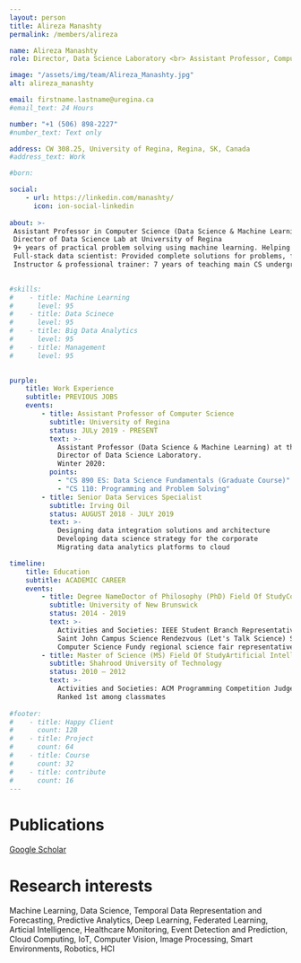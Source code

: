 ```yaml
---
layout: person
title: Alireza Manashty
permalink: /members/alireza

name: Alireza Manashty
role: Director, Data Science Laboratory <br> Assistant Professor, Computer Science Department <br> University of Regina

image: "/assets/img/team/Alireza_Manashty.jpg"
alt: alireza_manashty

email: firstname.lastname@uregina.ca
#email_text: 24 Hours

number: "+1 (506) 898-2227"
#number_text: Text only

address: CW 308.25, University of Regina, Regina, SK, Canada
#address_text: Work

#born: 

social:
    - url: https://linkedin.com/manashty/
      icon: ion-social-linkedin
      
about: >-
 Assistant Professor in Computer Science (Data Science & Machine Learning) at University of Regina (Tenure-track)
 Director of Data Science Lab at University of Regina
 9+ years of practical problem solving using machine learning. Helping government and tech companies (e.g., Dell EMC) by providing predictive data science consultant. Awarded Microsoft MVP in Azure.
 Full-stack data scientist: Provided complete solutions for problems, from business discovery, solution design, data acquisition (Sql/NoSql), modeling (R, Python, Java/C#, web), visualization, and deployment (local/cloud services)
 Instructor & professional trainer: 7 years of teaching main CS undergraduate courses. Data science trainer.
 

#skills:
#    - title: Machine Learning
#      level: 95
#    - title: Data Scinece
#      level: 95
#    - title: Big Data Analytics
#      level: 95
#    - title: Management
#      level: 95
      

purple:
    title: Work Experience
    subtitle: PREVIOUS JOBS
    events:
        - title: Assistant Professor of Computer Science
          subtitle: University of Regina
          status: JULy 2019 - PRESENT
          text: >-
            Assistant Professor (Data Science & Machine Learning) at the Department of Computer Science, University of Regina
            Director of Data Science Laboratory.
            Winter 2020: 
          points:
            - "CS 890 ES: Data Science Fundamentals (Graduate Course)"
            - "CS 110: Programming and Problem Solving"
        - title: Senior Data Services Specialist
          subtitle: Irving Oil
          status: AUGUST 2018 - JULY 2019
          text: >-
            Designing data integration solutions and architecture
            Developing data science strategy for the corporate
            Migrating data analytics platforms to cloud

timeline:
    title: Education
    subtitle: ACADEMIC CAREER
    events:
        - title: Degree NameDoctor of Philosophy (PhD) Field Of StudyComputer Science Grade4.1 
          subtitle: University of New Brunswick
          status: 2014 - 2019
          text: >-
            Activities and Societies: IEEE Student Branch Representative, 
            Saint John Campus Science Rendezvous (Let's Talk Science) Speaker for 
            Computer Science Fundy regional science fair representative of Computer Science Department
        - title: Master of Science (MS) Field Of StudyArtificial Intelligence
          subtitle: Shahrood University of Technology
          status: 2010 – 2012
          text: >- 
            Activities and Societies: ACM Programming Competition Judge
            Ranked 1st among classmates
            
#footer:
#    - title: Happy Client
#      count: 128
#    - title: Project
#      count: 64
#    - title: Course
#      count: 32
#    - title: contribute
#      count: 16
---
```


# Publications
[Google Scholar](https://scholar.google.com/citations?user=oTFzSi0AAAAJ&hl=en)

# Research interests
Machine Learning, Data Science, Temporal Data Representation and Forecasting, Predictive Analytics, Deep Learning, Federated Learning, Articial Intelligence, Healthcare Monitoring, Event Detection and Prediction, Cloud Computing, IoT, Computer Vision, Image Processing, Smart Environments, Robotics, HCI
 

